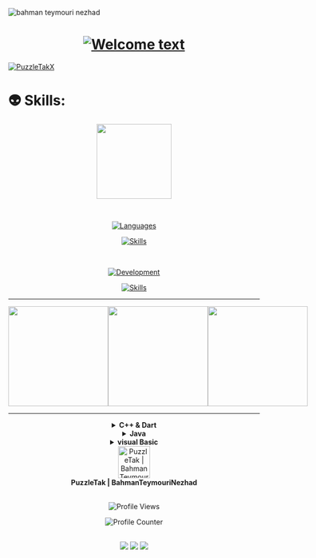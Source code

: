 <!-- <p align="center">
<img alt="PRs Welcome" src="https://img.shields.io/badge/PRs-welcome-1abedb.svg?style=flat&logo=github">
<img alt="Github Viewers" src="https://visitor-badge.glitch.me/badge?page_id=benymaxparsa.benymaxparsa">
<img alt="Open Source Love" src="https://img.shields.io/badge/Open%20Source-%E2%99%A1-purple">
</p> -->

![bahman teymouri nezhad](https://github.com/PuzzleTakX/PuzzleTakX/blob/main/covers.png?raw=true)

<div align="center">
  <h1>
    <a href="https://github.com/PuzzleTakx/PuzzleTakx">
      <img alt="Welcome text"
        src="https://readme-typing-svg.herokuapp.com?font=Fira+Code&weight=500&size=40&pause=1000&color=6855D3&center=true&vCenter=true&width=500&height=70&lines=Hi%2C+I'm+PuzzleTak%F0%9F%91%8B">
    </a>
  </h1>
</div>

<p align="left"> <a href="https://github.com/ryo-ma/github-profile-trophy"><img src="https://github-profile-trophy.vercel.app/?username=PuzzleTakX&theme=darkhub" alt="PuzzleTakX" /></a> </p>


# :alien: Skills:

<div align="center">
  <p align="center">
    <img src="https://media.giphy.com/media/QssGEmpkyEOhBCb7e1/giphy.gif" width="150">
  </p>
</div>

<br>

<div align="center">
  <p align="center">
    <a href="https://github.com/kebasyaty">
      <img alt="Languages" src="https://img.shields.io/badge/Languages:-6855D3">
    </a>
  </p>
</div>

<div align="center">
  <p align="center">
    <a href="https://github.com/PuzzleTakX?tab=repositories">
      <img alt="Skills" src="https://skillicons.dev/icons?i=dart,kotlin,java,cpp">
    </a>
  </p>
</div>

<br>

<div align="center">
  <p align="center">
    <a href="https://github.com/PuzzleTakX">
      <img alt="Development" src="https://img.shields.io/badge/Development:-6855D3">
    </a>
  </p>
</div>

<div align="center">
  <p align="center">
    <a href="https://github.com/PuzzleTakX?tab=repositories">
      <img alt="Skills" src="https://skillicons.dev/icons?i=flutter,vscode,androidstudio" />
    </a>
  </p>
  <p align="center">
    <div>

***

<div style="display: flex; justify-content: space-between;">
  <!-- GitHub stats -->
  <a href="https://github.com/PuzzleTakX">
    <img height="200" src="https://github-readme-stats.vercel.app/api?username=PuzzleTakX&theme=github_dark" />
  </a>
  
  <!-- Top programming languages -->
  <a href="https://github.com/PuzzleTakX">
    <img height="200" src="https://github-readme-stats.vercel.app/api/top-langs?username=PuzzleTakX&layout=compact&langs_count=8&card_width=320&theme=github_dark" />
  </a>

 
  <!-- Toping -->
  <a href="https://github.com/PuzzleTakX">
    <img height="200" src="https://github-readme-streak-stats.herokuapp.com/?user=marjanmokhtari&theme=github_dark&hide_border=false" />
  </a>
  
</div>


***
<details><summary><b>C++ & Dart</b></summary>
<p>
  
|Name|Version|Description|
| :---------------- | :----------------: | :---------------- |
| [flutter_stepindicator](https://github.com/PuzzleTakX/flutter_stepindicator)|0.1.7| FlutterStepIndicator is a versatile Flutter widget designed for creating step indicators to visualize multi-step processes. It offers extensive customization options and features to enhance the user experience.|
| [puzzletak_neon_widget](https://github.com/PuzzleTakX/puzzletak_neon_widget)|1.0.5| A Neon widget for Flutter: With this widget, you can bring all your text to life with neon animations for flutter|
| [NavigationView](https://github.com/PuzzleTakX/navigation_view)|1.0.6| NavigationView is a Flutter package that provides a navigation component with customizable colors and icons.|
| [RingSizerView](https://github.com/PuzzleTakX/ring_size_view)|1.0.9| A Flutter package that provides a custom widget for calculating and displaying ring sizes.|

</p></details>

<details><summary><b>Java</b></summary>
<p>
  
|Name|Version|Description|
| :---------------- | :----------------: | :---------------- |
| [PuzzleTak_AudioWaveSeekBar](https://github.com/PuzzleTakX/PuzzleTak_AudioWaveSeekBar)|1.0.0| PuzzleTak_AudioWaveSeekBar a libray for android and basic4android|

</p></details>

<details><summary><b>visual Basic</b></summary>
<p>
  
|Name|Version|Description|
| :---------------- | :----------------: | :---------------- |
| [Loading](https://github.com/PuzzleTakX/Loading)|1.0.0| Loading library for basic4android custom class|
| [PuzzleTak AudioPlayer](https://github.com/PuzzleTakX/PuzzleTak_AudioPlayer)|1.0.0| Audio Playback Library with Visualizer library for basic4android custom class|

</p></details>

<img width=0 height=0 src="https://komarev.com/ghpvc/?username=PuzzleTakX&color=1C4768" />
<div align="left">
  <div align="center">
   <img width="64" alt="PuzzleTak | BahmanTeymouriNezhad" src="https://github.com/PuzzleTakX/PuzzleTakX/blob/main/logo.png?raw=true">
    <br>
    <b>PuzzleTak | BahmanTeymouriNezhad</b>
    <br>
     <br>
    <p align="center">
  <img src="https://komarev.com/ghpvc/?username=PuzzleTakX&label=Profile%20views&color=00cd00&style=for-the-badge"
    alt="Profile Views">
</p>
    <p align="center">
  <img alt="Profile Counter" src="https://profile-counter.glitch.me/PuzzleTakX/count.svg">
</p>
    <br>
    <a href="https://www.instagram.com/puzzletak/"><img src="https://img.shields.io/static/v1?label=Instagram&message=%3E&color=F74262&logo=Instagram&flat-square&logoColor=white&labelColor=F74262"></a>
    <a href="https://t.me/puzzletak/"><img src="https://img.shields.io/static/v1?label=Telegram&message=%3E&color=0084C6&logo=Telegram&flat-square&logoColor=white&labelColor=0084C6"></a>
    <a href="mailto:puzzletakx@gmail.com"><img src="https://img.shields.io/static/v1?label=Email&message=%3E&color=C5211F&logo=gmail&flat-square&logoColor=white&labelColor=C5211F"></a>
  </div>
</div>
